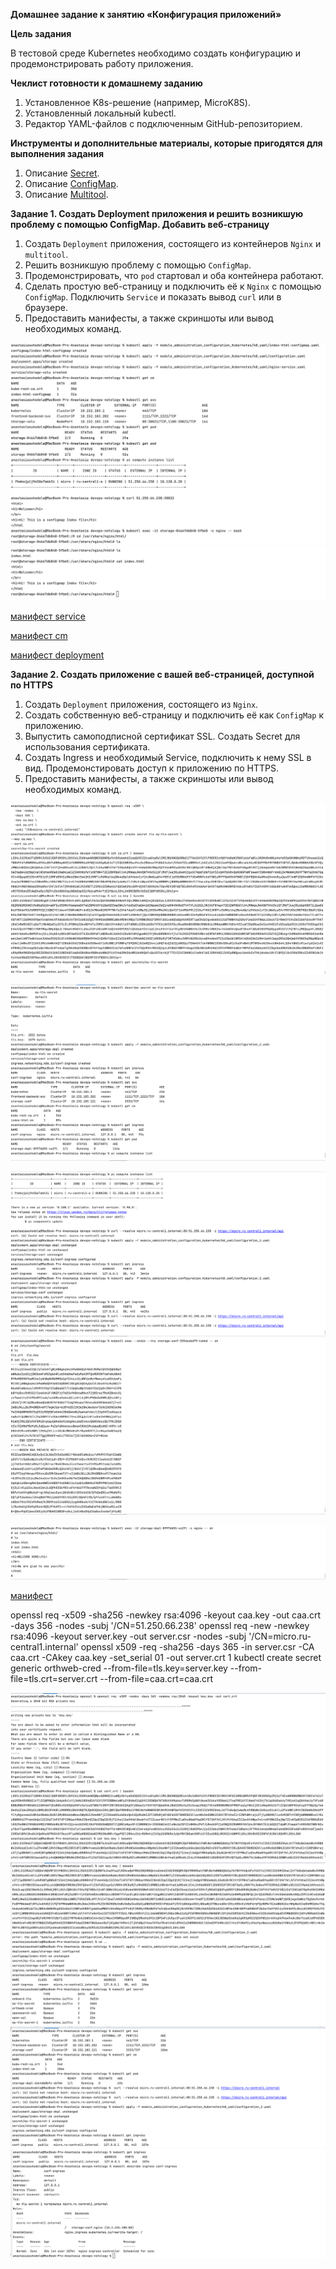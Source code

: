 **Домашнее задание к занятию «Конфигурация приложений»**

**Цель задания**

В тестовой среде Kubernetes необходимо создать конфигурацию и продемонстрировать работу приложения.

**Чеклист готовности к домашнему заданию**
1. Установленное K8s-решение (например, MicroK8S).
2. Установленный локальный kubectl.
3. Редактор YAML-файлов с подключенным GitHub-репозиторием.

**Инструменты и дополнительные материалы, которые пригодятся для выполнения задания**
1. Описание [Secret](https://kubernetes.io/docs/concepts/configuration/secret/).
2. Описание [ConfigMap](https://kubernetes.io/docs/concepts/configuration/configmap/).
3. Описание [Multitool](https://github.com/wbitt/Network-MultiTool).

**Задание 1. Создать Deployment приложения и решить возникшую проблему с помощью ConfigMap. Добавить веб-страницу**

1. Создать `Deployment` приложения, состоящего из контейнеров `Nginx` и `multitool`.
2. Решить возникшую проблему с помощью `ConfigMap`.
3. Продемонстрировать, что `pod` стартовал и оба контейнера работают.
4. Сделать простую веб-страницу и подключить её к `Nginx` с помощью `ConfigMap`. 
Подключить `Service` и показать вывод `curl` или в браузере.
5. Предоставить манифесты, а также скриншоты или вывод необходимых команд.

![img_1.png](img_1.png)
![img_2.png](img_2.png)

[манифест service](k8_yaml/nginx-service.yaml)

[манифест cm](k8_yaml/index-html-configmap.yaml)

[манифест deployment](k8_yaml/configuration.yaml)

**Задание 2. Создать приложение с вашей веб-страницей, доступной по HTTPS**

1. Создать `Deployment` приложения, состоящего из `Nginx`.
2. Создать собственную веб-страницу и подключить её как `ConfigMap` к приложению.
3. Выпустить самоподписной сертификат SSL. Создать Secret для использования сертификата.
4. Создать Ingress и необходимый Service, подключить к нему SSL в вид. Продемонстировать доступ к приложению по HTTPS.
5. Предоставить манифесты, а также скриншоты или вывод необходимых команд.


![img_4.png](img_4.png)

![img_7.png](img_7.png)

![img_8.png](img_8.png)
![img_6.png](img_6.png)

![img_9.png](img_9.png)


[манифест](k8_yaml//configuration_2.yaml)



openssl req -x509 -sha256 -newkey rsa:4096 -keyout caa.key -out caa.crt -days 356 -nodes -subj '/CN=51.250.66.238'
openssl req -new -newkey rsa:4096 -keyout server.key -out server.csr -nodes -subj '/CN=micro.ru-central1.internal'
openssl x509 -req -sha256 -days 365 -in server.csr -CA caa.crt -CAkey caa.key -set_serial 01 -out server.crt
1
kubectl create secret generic orthweb-cred --from-file=tls.key=server.key --from-file=tls.crt=server.crt --from-file=caa.crt=caa.crt


![img_10.png](img_10.png)
![img_11.png](img_11.png)
![img_12.png](img_12.png)
![img_13.png](img_13.png)